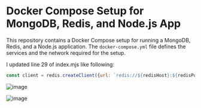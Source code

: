 # Docker Compose Setup for MongoDB, Redis, and Node.js App

This repository contains a Docker Compose setup for running a MongoDB, Redis, and a Node.js application. The `docker-compose.yml` file defines the services and the network required for the setup.

I updated line 29 of index.mjs like following:

```javascript
const client = redis.createClient({url: `redis://${redisHost}:${redisPort}`});
```

![image](https://github.com/kyawzawaungdevops/whateverOps-Day-13-Homwork/assets/80774788/5ed5ce59-bf85-41b8-8842-1a0e91350b50)

![image](https://github.com/kyawzawaungdevops/whateverOps-Day-13-Homwork/assets/80774788/ead21f1f-29c7-41d7-b4c5-26d60b376370)
